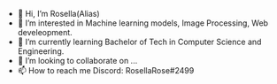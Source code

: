 - 👋 Hi, I’m Rosella(Alias)
- 👀 I’m interested in Machine learning models, Image Processing, Web develeopment.
- 🌱 I’m currently learning Bachelor of Tech in Computer Science and Engineering.
- 💞️ I’m looking to collaborate on ...
- 📫 How to reach me Discord: RosellaRose#2499
<!---
Rosellna/Rosellna is a ✨ special ✨ repository because its `README.md` (this file) appears on your GitHub profile.
You can click the Preview link to take a look at your changes.
--->
